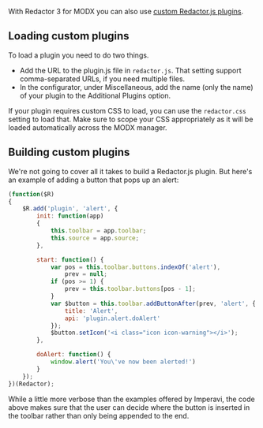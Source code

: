 With Redactor 3 for MODX you can also use [custom Redactor.js plugins](https://imperavi.com/redactor/examples/creating-plugins/sample-plugin/). 

## Loading custom plugins

To load a plugin you need to do two things.

- Add the URL to the plugin.js file in `redactor.js`. That setting support comma-separated URLs, if you need multiple files. 
- In the configurator, under Miscellaneous, add the name (only the name) of your plugin to the Additional Plugins option. 

If your plugin requires custom CSS to load, you can use the `redactor.css` setting to load that. Make sure to scope your CSS appropriately as it will be loaded automatically across the MODX manager.

## Building custom plugins

We're not going to cover all it takes to build a Redactor.js plugin. But here's an example of adding a button that pops up an alert:

```js
(function($R)
{
    $R.add('plugin', 'alert', {
        init: function(app)
        {
            this.toolbar = app.toolbar;
            this.source = app.source;
        },

        start: function() {
            var pos = this.toolbar.buttons.indexOf('alert'),
                prev = null;
            if (pos >= 1) {
                prev = this.toolbar.buttons[pos - 1];
            }
            var $button = this.toolbar.addButtonAfter(prev, 'alert', {
                title: 'Alert',
                api: 'plugin.alert.doAlert'
            });
            $button.setIcon('<i class="icon icon-warning"></i>');
        },

        doAlert: function() {
            window.alert('You\'ve now been alerted!')
        }
    });
})(Redactor);
```

While a little more verbose than the examples offered by Imperavi, the code above makes sure that the user can decide where the button is inserted in the toolbar rather than only being appended to the end.
